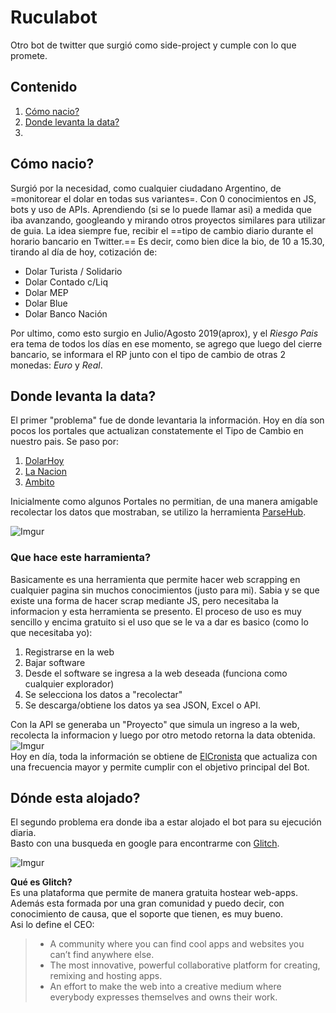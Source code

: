 # Ruculabot

Otro bot de twitter que surgió como side-project y cumple con lo que promete.

## Contenido

1. [Cómo nacio?](##Cómo-nacio?)
2. [Donde levanta la data?](##Donde-levanta-la-data?)
3. 


## Cómo nacio?

Surgió por la necesidad, como cualquier ciudadano Argentino, de =monitorear el dolar en todas sus variantes=.
Con 0 conocimientos en JS, bots y uso de APIs. Aprendiendo (si se lo puede llamar asi) a medida que iba avanzando, googleando y mirando otros proyectos similares para utilizar de guia.
La idea siempre fue, recibir el ==tipo de cambio diario durante el horario bancario en Twitter.==
Es decir, como bien dice la bio, de 10 a 15.30, tirando al día de hoy, cotización de:


- Dolar Turista / Solidario
- Dolar Contado c/Liq
- Dolar MEP
- Dolar Blue
- Dolar Banco Nación

Por ultimo, como esto surgio en Julio/Agosto 2019(aprox), y el *Riesgo Pais* era tema de todos los días en ese momento, se agrego que luego del cierre bancario, se informara el RP junto con el tipo de cambio de otras 2 monedas: *Euro* y *Real*.


## Donde levanta la data?

El primer "problema" fue de donde levantaria la información. 
Hoy en día son pocos los portales que actualizan constatemente el Tipo de Cambio en nuestro pais.
Se paso por:
1. [DolarHoy](https://www.dolarhoy.com/) 
2. [La Nacion](https://www.lanacion.com.ar/)
3. [Ambito](https://www.ambito.com/)

Inicialmente como algunos Portales no permitian, de una manera amigable recolectar los datos que mostraban, se utilizo la herramienta [ParseHub](https://www.parsehub.com/).

![Imgur](https://i.imgur.com/q9mIbKa.png)
### Que hace este harramienta? 
Basicamente es una herramienta que permite hacer web scrapping en cualquier pagina sin muchos conocimientos (justo para mi).
Sabia y se que existe una forma de hacer scrap mediante JS, pero necesitaba la informacion y esta herramienta se presento.
El proceso de uso es muy sencillo y encima gratuito si el uso que se le va a dar es basico (como lo que necesitaba yo):

1. Registrarse en la web
2. Bajar software 
3. Desde el software se ingresa a la web deseada (funciona como cualquier explorador)
4. Se selecciona los datos a "recolectar"
5. Se descarga/obtiene los datos ya sea JSON, Excel o API.

Con la API se generaba un "Proyecto" que simula un ingreso a la web, recolecta la informacion y luego por otro metodo retorna la data obtenida.  
![Imgur](https://i.imgur.com/nwQ4kgr.png)  
Hoy en día, toda la información se obtiene de [ElCronista](https://www.cronista.com/) que actualiza con una frecuencia mayor y permite cumplir con el objetivo principal del Bot.



## Dónde esta alojado?

El segundo problema era donde iba a estar alojado el bot para su ejecución diaria.  
Basto con una busqueda en google para encontrarme con [Glitch](https://glitch.com/).

![Imgur](https://i.imgur.com/bqsh92o.png)

**Qué es Glitch?**  
Es una plataforma que permite de manera gratuita hostear web-apps.
Además esta formada por una gran comunidad y puedo decir, con conocimiento de causa, que el soporte que tienen, es muy bueno.  
Asi lo define el CEO:
> - A community where you can find cool apps and websites you can’t find anywhere else. 
> - The most innovative, powerful collaborative platform for creating, remixing and hosting apps.
> - An effort to make the web into a creative medium where everybody expresses themselves and owns their work. 

